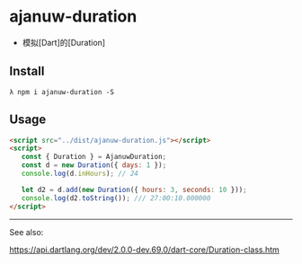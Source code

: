 # ajanuw-duration

 * 模拟[Dart]的[Duration]
 
 ## Install
 ```
 λ npm i ajanuw-duration -S
 ```

 ## Usage
 ```html
<script src="../dist/ajanuw-duration.js"></script>
<script>
    const { Duration } = AjanuwDuration;
    const d = new Duration({ days: 1 });
    console.log(d.inHours); // 24

    let d2 = d.add(new Duration({ hours: 3, seconds: 10 }));
    console.log(d2.toString()); /// 27:00:10.000000
</script>
 ```
 ---
 
 See also:
 
 https://api.dartlang.org/dev/2.0.0-dev.69.0/dart-core/Duration-class.htm